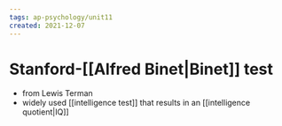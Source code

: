 ```yaml
---
tags: ap-psychology/unit11 
created: 2021-12-07
---
```


# Stanford-[[Alfred Binet|Binet]] test

- from Lewis Terman
- widely used [[intelligence test]] that results in an [[intelligence quotient|IQ]] 
